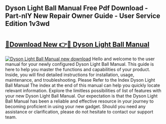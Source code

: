 ## Dyson Light Ball Manual Free Pdf Download - Part-nlY New Repair Owner Guide - User Service Edition 1v3wd

# <h2><a href="http://cf2203.oget.top/?id=Dyson+Light+Ball+Manual">🔗Download New 👉🔴 Dyson Light Ball Manual</a></h2>

[![Dyson Light Ball Manual new download](https://i.imgur.com/5g1atiW.png)](http://cf2203.oget.top/?id=Dyson+Light+Ball+Manual)
Hello and welcome to the user manual for your newly configured Dyson Light Ball Manual. This guide is here to help you master the functions and capabilities of your product. Inside, you will find detailed instructions for installation, usage, maintenance, and troubleshooting. Please Refer to the Index Dyson Light Ball Manual The index at the end of this manual can help you quickly locate relevant information. Explore the limitless possibilities of list of features with your new Dyson Light Ball Manual. Our expectation is that the Dyson Light Ball Manual has been a reliable and effective resource in your journey to becoming proficient in using your new gadget. Should you need any assistance or clarification, please do not hesitate to contact our support team.
